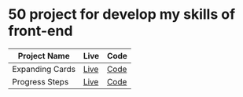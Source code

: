 # 50 project for develop my skills of front-end

| Project Name    | Live                                                                  | Code                                                                            |
| --------------- | --------------------------------------------------------------------- | ------------------------------------------------------------------------------- |
| Expanding Cards | [Live](https://ulascan54.github.io/frontendskills/1_expanding_cards/) | [Code](https://github.com/ulascan54/frontendskills/tree/main/1_expanding_cards) |
| Progress Steps  | [Live](https://ulascan54.github.io/frontendskills/2_progress_steps/)  | [Code](https://github.com/ulascan54/frontendskills/tree/main/2_progress_steps)  |
